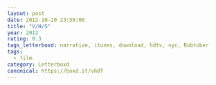 ```yaml
---
layout: post 
date: 2012-10-20 23:59:00
title: "V/H/S"
year: 2012
rating: 0.3
tags_letterboxd: narrative, itunes, download, hdtv, nyc, Robtober
tags:
  - film
category: Letterboxd
canonical: https://boxd.it/vh0T
---
```

